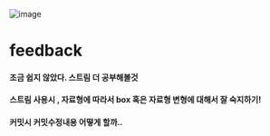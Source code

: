 ![image](https://user-images.githubusercontent.com/104501394/232230528-487b035f-cbeb-486e-8e8e-22a134615ee5.png)
# feedback
#### 조금 쉽지 않았다. 스트림 더 공부해볼것
#### 스트림 사용시 , 자료형에 따라서 box 혹은 자료형 변형에 대해서 잘 숙지하기!
#### 커밋시 커밋수정내용 어떻게 할까..
